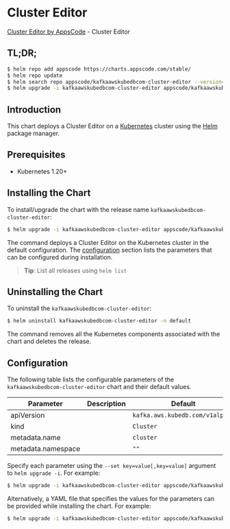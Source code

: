 # Cluster Editor

[Cluster Editor by AppsCode](https://appscode.com) - Cluster Editor

## TL;DR;

```bash
$ helm repo add appscode https://charts.appscode.com/stable/
$ helm repo update
$ helm search repo appscode/kafkaawskubedbcom-cluster-editor --version=v0.14.0
$ helm upgrade -i kafkaawskubedbcom-cluster-editor appscode/kafkaawskubedbcom-cluster-editor -n default --create-namespace --version=v0.14.0
```

## Introduction

This chart deploys a Cluster Editor on a [Kubernetes](http://kubernetes.io) cluster using the [Helm](https://helm.sh) package manager.

## Prerequisites

- Kubernetes 1.20+

## Installing the Chart

To install/upgrade the chart with the release name `kafkaawskubedbcom-cluster-editor`:

```bash
$ helm upgrade -i kafkaawskubedbcom-cluster-editor appscode/kafkaawskubedbcom-cluster-editor -n default --create-namespace --version=v0.14.0
```

The command deploys a Cluster Editor on the Kubernetes cluster in the default configuration. The [configuration](#configuration) section lists the parameters that can be configured during installation.

> **Tip**: List all releases using `helm list`

## Uninstalling the Chart

To uninstall the `kafkaawskubedbcom-cluster-editor`:

```bash
$ helm uninstall kafkaawskubedbcom-cluster-editor -n default
```

The command removes all the Kubernetes components associated with the chart and deletes the release.

## Configuration

The following table lists the configurable parameters of the `kafkaawskubedbcom-cluster-editor` chart and their default values.

|     Parameter      | Description |                  Default                   |
|--------------------|-------------|--------------------------------------------|
| apiVersion         |             | <code>kafka.aws.kubedb.com/v1alpha1</code> |
| kind               |             | <code>Cluster</code>                       |
| metadata.name      |             | <code>cluster</code>                       |
| metadata.namespace |             | <code>""</code>                            |


Specify each parameter using the `--set key=value[,key=value]` argument to `helm upgrade -i`. For example:

```bash
$ helm upgrade -i kafkaawskubedbcom-cluster-editor appscode/kafkaawskubedbcom-cluster-editor -n default --create-namespace --version=v0.14.0 --set apiVersion=kafka.aws.kubedb.com/v1alpha1
```

Alternatively, a YAML file that specifies the values for the parameters can be provided while
installing the chart. For example:

```bash
$ helm upgrade -i kafkaawskubedbcom-cluster-editor appscode/kafkaawskubedbcom-cluster-editor -n default --create-namespace --version=v0.14.0 --values values.yaml
```
